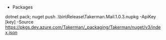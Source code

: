 * Packages

dotnet pack; nuget push .\bin\Release\Takerman.Mail.1.0.3.nupkg -ApiKey [key] -Source https://pkgs.dev.azure.com/Takerman/_packaging/Takerman/nuget/v3/index.json